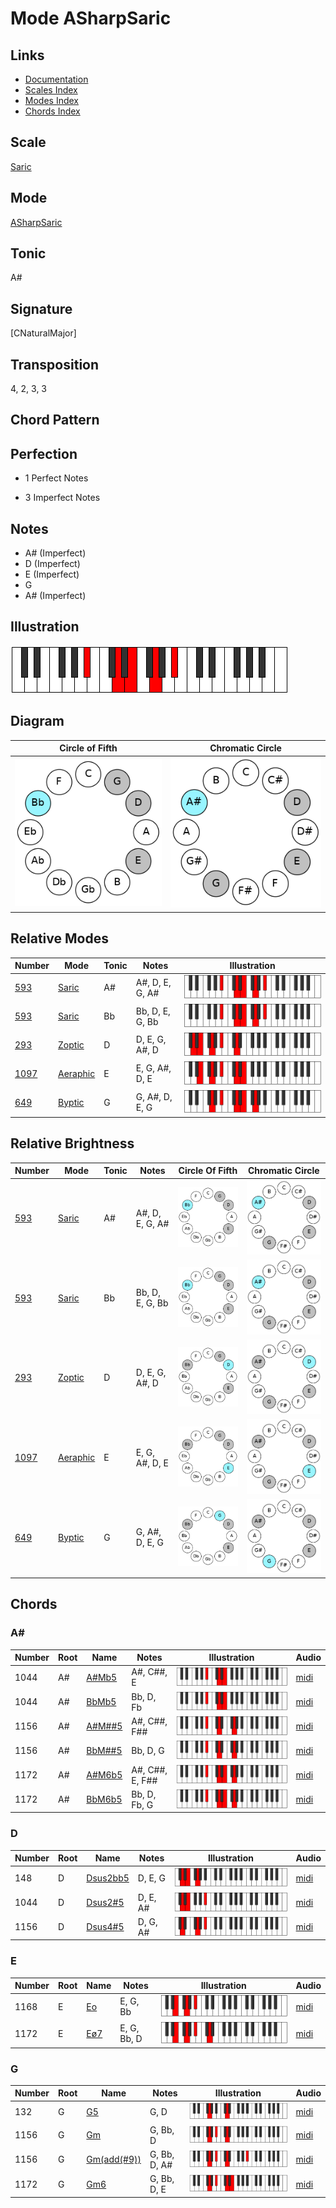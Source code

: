 # Mode ASharpSaric

## Links

- [Documentation](README.md)
- [Scales Index](Scales.md)
- [Modes Index](Modes.md)
- [Chords Index](Chords.md)

## Scale

[Saric](ScaleSaric.md)

## Mode

[ASharpSaric](ModeASharpSaric.md)

## Tonic

A#

## Signature

[CNaturalMajor]

## Transposition

4, 2, 3, 3

## Chord Pattern



## Perfection

 - 1 Perfect Notes

 - 3 Imperfect Notes

## Notes

- A# (Imperfect)
- D (Imperfect)
- E (Imperfect)
- G
- A# (Imperfect)

## Illustration

![ASharpSaric](ModeASharpSaric.png)

## Diagram

| Circle of Fifth | Chromatic Circle |
|-----------------|------------------|
| ![ASharpSaric](CircleOfFifthModeASharpSaric.png) | ![ASharpSaric](ChromaticCircleModeASharpSaric.png) |
## Relative Modes

| Number | Mode | Tonic | Notes | Illustration |
|--------|------|-------|-------|--------------|
| [593](https://ianring.com/musictheory/scales/593) | [Saric](ModeSaric.md) | A# | A#, D, E, G, A# | ![ASharpSaric](ModeASharpSaric.png) |
| [593](https://ianring.com/musictheory/scales/593) | [Saric](ModeSaric.md) | Bb | Bb, D, E, G, Bb | ![BFlatSaric](ModeBFlatSaric.png) |
| [293](https://ianring.com/musictheory/scales/293) | [Zoptic](ModeZoptic.md) | D | D, E, G, A#, D | ![DNaturalZoptic](ModeDNaturalZoptic.png) |
| [1097](https://ianring.com/musictheory/scales/1097) | [Aeraphic](ModeAeraphic.md) | E | E, G, A#, D, E | ![ENaturalAeraphic](ModeENaturalAeraphic.png) |
| [649](https://ianring.com/musictheory/scales/649) | [Byptic](ModeByptic.md) | G | G, A#, D, E, G | ![GNaturalByptic](ModeGNaturalByptic.png) |
## Relative Brightness

| Number | Mode | Tonic | Notes | Circle Of Fifth | Chromatic Circle |
|--------|------|-------|-------|-----------------|------------------|
| [593](https://ianring.com/musictheory/scales/593) | [Saric](ModeSaric.md) | A# | A#, D, E, G, A# | ![ASharpSaric](CircleOfFifthModeASharpSaric.png) | ![ASharpSaric](ChromaticCircleModeASharpSaric.png) 
| [593](https://ianring.com/musictheory/scales/593) | [Saric](ModeSaric.md) | Bb | Bb, D, E, G, Bb | ![BFlatSaric](CircleOfFifthModeBFlatSaric.png) | ![BFlatSaric](ChromaticCircleModeBFlatSaric.png) 
| [293](https://ianring.com/musictheory/scales/293) | [Zoptic](ModeZoptic.md) | D | D, E, G, A#, D | ![DNaturalZoptic](CircleOfFifthModeDNaturalZoptic.png) | ![DNaturalZoptic](ChromaticCircleModeDNaturalZoptic.png) 
| [1097](https://ianring.com/musictheory/scales/1097) | [Aeraphic](ModeAeraphic.md) | E | E, G, A#, D, E | ![ENaturalAeraphic](CircleOfFifthModeENaturalAeraphic.png) | ![ENaturalAeraphic](ChromaticCircleModeENaturalAeraphic.png) 
| [649](https://ianring.com/musictheory/scales/649) | [Byptic](ModeByptic.md) | G | G, A#, D, E, G | ![GNaturalByptic](CircleOfFifthModeGNaturalByptic.png) | ![GNaturalByptic](ChromaticCircleModeGNaturalByptic.png) 

## Chords

### A#

| Number | Root | Name | Notes | Illustration | Audio |
|--------|------|------|-------|--------------|-------|
| 1044 | A# | [A#Mb5](ChordASharpMajorFlatFifth.md) | A#, C##, E | ![A#Mb5](ChordASharpMajorFlatFifthRootPosition.png) | [midi](ChordASharpMajorFlatFifthRootPosition.mid) |
| 1044 | A# | [BbMb5](ChordBFlatMajorFlatFifth.md) | Bb, D, Fb | ![BbMb5](ChordBFlatMajorFlatFifthRootPosition.png) | [midi](ChordBFlatMajorFlatFifthRootPosition.mid) |
| 1156 | A# | [A#M##5](ChordASharpMajorDoubleSharpFifth.md) | A#, C##, F## | ![A#M##5](ChordASharpMajorDoubleSharpFifthRootPosition.png) | [midi](ChordASharpMajorDoubleSharpFifthRootPosition.mid) |
| 1156 | A# | [BbM##5](ChordBFlatMajorDoubleSharpFifth.md) | Bb, D, G | ![BbM##5](ChordBFlatMajorDoubleSharpFifthRootPosition.png) | [midi](ChordBFlatMajorDoubleSharpFifthRootPosition.mid) |
| 1172 | A# | [A#M6b5](ChordASharpMajorSixthFlatFifth.md) | A#, C##, E, F## | ![A#M6b5](ChordASharpMajorSixthFlatFifthRootPosition.png) | [midi](ChordASharpMajorSixthFlatFifthRootPosition.mid) |
| 1172 | A# | [BbM6b5](ChordBFlatMajorSixthFlatFifth.md) | Bb, D, Fb, G | ![BbM6b5](ChordBFlatMajorSixthFlatFifthRootPosition.png) | [midi](ChordBFlatMajorSixthFlatFifthRootPosition.mid) |

### D

| Number | Root | Name | Notes | Illustration | Audio |
|--------|------|------|-------|--------------|-------|
| 148 | D | [Dsus2bb5](ChordDNaturalSuspendedSecondDoubleFlatFifth.md) | D, E, G | ![Dsus2bb5](ChordDNaturalSuspendedSecondDoubleFlatFifthRootPosition.png) | [midi](ChordDNaturalSuspendedSecondDoubleFlatFifthRootPosition.mid) |
| 1044 | D | [Dsus2#5](ChordDNaturalSuspendedSecondSharpFifth.md) | D, E, A# | ![Dsus2#5](ChordDNaturalSuspendedSecondSharpFifthRootPosition.png) | [midi](ChordDNaturalSuspendedSecondSharpFifthRootPosition.mid) |
| 1156 | D | [Dsus4#5](ChordDNaturalSuspendedFourthSharpFifth.md) | D, G, A# | ![Dsus4#5](ChordDNaturalSuspendedFourthSharpFifthRootPosition.png) | [midi](ChordDNaturalSuspendedFourthSharpFifthRootPosition.mid) |

### E

| Number | Root | Name | Notes | Illustration | Audio |
|--------|------|------|-------|--------------|-------|
| 1168 | E | [Eo](ChordENaturalDiminished.md) | E, G, Bb | ![Eo](ChordENaturalDiminishedRootPosition.png) | [midi](ChordENaturalDiminishedRootPosition.mid) |
| 1172 | E | [Eø7](ChordENaturalHalfDiminishedSeventh.md) | E, G, Bb, D | ![Eø7](ChordENaturalHalfDiminishedSeventhRootPosition.png) | [midi](ChordENaturalHalfDiminishedSeventhRootPosition.mid) |

### G

| Number | Root | Name | Notes | Illustration | Audio |
|--------|------|------|-------|--------------|-------|
| 132 | G | [G5](ChordGNaturalPowerChord.md) | G, D | ![G5](ChordGNaturalPowerChordRootPosition.png) | [midi](ChordGNaturalPowerChordRootPosition.mid) |
| 1156 | G | [Gm](ChordGNaturalMinor.md) | G, Bb, D | ![Gm](ChordGNaturalMinorRootPosition.png) | [midi](ChordGNaturalMinorRootPosition.mid) |
| 1156 | G | [Gm(add(#9))](ChordGNaturalMinorAddSharpNinth.md) | G, Bb, D, A# | ![Gm(add(#9))](ChordGNaturalMinorAddSharpNinthRootPosition.png) | [midi](ChordGNaturalMinorAddSharpNinthRootPosition.mid) |
| 1172 | G | [Gm6](ChordGNaturalMinorSixth.md) | G, Bb, D, E | ![Gm6](ChordGNaturalMinorSixthRootPosition.png) | [midi](ChordGNaturalMinorSixthRootPosition.mid) |

